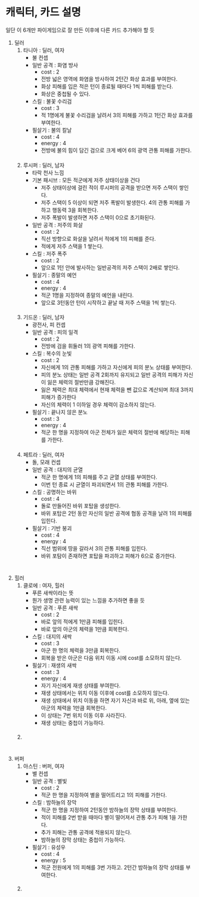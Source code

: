 # 캐릭터, 카드 설명

일단 이 6개만 파이게임으로 잘 만든 이후에 다른 카드 추가해야 할 듯

1. 딜러
   1. 타니아 : 딜러, 여자
      - 불 컨셉
      - 일반 공격 : 화염 방사
        - cost : 2
        - 전방 넓은 영역에 화염을 방사하여 2턴간 화상 효과를 부여한다. 
        - 화상 피해를 입은 적은 턴이 종료될 때마다 1씩 피해를 받는다. 
        - 화상은 중첩될 수 있다. 
      - 스킬 : 불꽃 수리검
        - cost : 3
        - 적 1명에게 불꽃 수리검을 날려서 3의 피해를 가하고 1턴간 화상 효과를 부여한다.
      - 필살기 : 불의 칼날
        - cost : 4
        - energy : 4
        - 전방에 불의 힘이 담긴 검으로 크게 베어 6의 광역 관통 피해를 가한다.
   ####
   2. 루시퍼 : 딜러, 남자
      - 타락 천사 느낌
      - 기본 패시브 : 모든 적군에게 저주 상태이상을 건다
        - 저주 상태이상에 걸린 적이 루시퍼의 공격을 받으면 저주 스택이 쌓인다. 
        - 저주 스택이 5 이상이 되면 저주 폭발이 발생한다. 4의 관통 피해를 가하고 행동력 3을 회복한다. 
        - 저주 폭발이 발생하면 저주 스택이 0으로 초기화된다. 
      - 일반 공격 : 저주의 화살
        - cost : 2
        - 직선 방향으로 화살을 날려서 적에게 1의 피해를 준다. 
        - 적에게 저주 스택을 1 쌓는다. 
      - 스킬 : 저주 폭주
        - cost : 2
        - 앞으로 1턴 안에 발사하는 일반공격의 저주 스택이 2배로 쌓인다.
      - 필살기 : 종말의 예언
        - cost : 4
        - energy : 4
        - 적군 1명을 지정하여 종말의 예언을 내린다.  
        - 앞으로 3턴동안 턴이 시작하고 끝날 때 저주 스택을 1씩 쌓는다.
   ####
   3. 기드온 : 딜러, 남자
      - 광전사, 피 컨셉
      - 일반 공격 : 피의 일격
        - cost : 2
        - 전방에 검을 휘둘러 1의 광역 피해를 가한다. 
      - 스킬 : 복수의 눈빛
        - cost : 2
        - 자신에게 1의 관통 피해를 가하고 자신에게 피의 분노 상태를 부여한다. 
        - 피의 분노 상태는 일반 공격 2회까지 유지되고 일반 공격의 피해가 자신이 잃은 체력의 절반만큼 강해진다. 
        - 잃은 체력은 최대 체력에서 현재 체력을 뺀 값으로 계산되며 최대 3까지 피해가 증가한다 
        - 자신의 체력이 1 이하일 경우 체력이 감소하지 않는다. 
      - 필살기 : 끝나지 않은 분노
        - cost : 3
        - energy : 4
        - 적군 한 명을 지정하여 아군 전체가 잃은 체력의 절반에 해당하는 피해를 가한다.
   ####
   4. 페트라 : 딜러, 여자
      - 돌, 모래 컨셉
      - 일반 공격 : 대지의 균열 
        - 적군 한 명에게 1의 피해를 주고 균열 상태를 부여한다. 
        - 이번 턴 종료 시 균열이 파괴되면서 1의 관통 피해를 가한다. 
      - 스킬 : 공명하는 바위
        - cost : 4
        - 돌로 만들어진 바위 포탑을 생성한다. 
        - 바위 포탑은 2턴 동안 자신의 일반 공격에 협동 공격을 날려 1의 피해를 입힌다. 
      - 필살기 : 기반 붕괴
        - cost : 4
        - energy : 4
        - 직선 범위에 땅을 갈라서 3의 관통 피해를 입힌다. 
        - 바위 포탐이 존재하면 포탑을 파괴하고 피해가 6으로 증가한다. 
#
2. 힐러
   1. 클로에 : 여자, 힐러
      - 푸른 새싹이라는 뜻
      - 뭔가 생명 관련 능력이 있는 느낌을 추가하면 좋을 듯
      - 일반 공격 : 푸른 새싹
        - cost : 2
        - 바로 앞의 적에게 1만큼 피해를 입힌다. 
        - 바로 앞의 아군의 체력을 1만큼 회복한다. 
      - 스킬 : 대지의 새싹
        - cost : 3
        - 아군 한 명의 체력을 3만큼 회복한다. 
        - 회복을 받은 아군은 다음 위치 이동 시에 cost를 소모하지 않는다. 
      - 필살기 : 재생의 새싹
        - cost : 3
        - energy : 4
        - 자기 자신에게 재생 상태를 부여한다. 
        - 재생 상태에서는 위치 이동 이후에 cost를 소모하지 않는다.
        - 재생 상태에서 위치 이동을 하면 자기 자신과 바로 위, 아래, 옆에 있는 아군의 체력을 1만큼 회복한다. 
        - 이 상태는 7번 위치 이동 이후 사라진다. 
        - 재생 상태는 중첩이 가능하다. 
   ####
   2. 
#
3. 버퍼
   1. 아스틴 : 버퍼, 여자
      - 별 컨셉
      - 일반 공격 : 별빛 
        - cost : 2
        - 적군 한 명을 지정하여 별을 떨어트리고 1의 피해를 가한다. 
      - 스킬 : 밤하늘의 장막
        - 적군 한 명을 지정하여 2턴동안 밤하늘의 장막 상태를 부여한다. 
        - 적이 피해를 2번 받을 때마다 별이 떨어져서 관통 추가 피해 1을 가한다. 
        - 추가 피해는 관통 공격에 적용되지 않는다. 
        - 밤하늘의 장막 상태는 중첩이 가능하다. 
      - 필살기 : 유성우
        - cost : 4
        - energy : 5
        - 적군 전원에게 1의 피해를 3번 가하고. 2턴간 밤하늘의 장막 상태를 부여한다. 
   ####
   2. 
